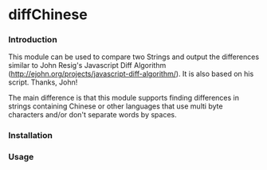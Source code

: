 # diffChinese

### Introduction
This module can be used to compare two Strings and output the differences similar to John Resig's Javascript Diff Algorithm (http://ejohn.org/projects/javascript-diff-algorithm/). It is also based on his script. Thanks, John!

The main difference is that this module supports finding differences in strings containing Chinese or other languages that use multi byte characters and/or don't separate words by spaces.

### Installation


### Usage
